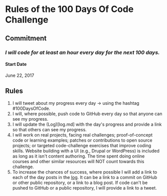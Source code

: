 # Rules of the 100 Days Of Code Challenge

## Commitment
### *I will code for at least an hour every day for the next 100 days.*

#### Start Date
June 22, 2017

## Rules
1. I will tweet about my progress every day -> using the hashtag #100DaysOfCode.
3. I will, where possible, push code to GitHub every day so that anyone can see my progress.
4. I will update the (Log)[log.md] with the day's progress and provide a link so that others can see my progress.
5. I will work on real projects, facing real challenges; proof-of-concept code or learning examples; patches or contributions to open source projects; or targeted code-challenge exercises that improve coding skills. Website building with a UI (e.g., Drupal or WordPress) is included as long as it isn't content authoring. The time spent doing online courses and other similar resources will NOT count towards this challenge.
1. To increase the chances of success, where possible I will add a link to each of the day posts in the [log](log.md). It can be a link to a commit on GitHub or other public repository, or a link to a blog post. If code can't be pushed to GitHub or a public repository, I will provide a link to a tweet.

